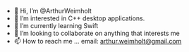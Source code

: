- 👋 Hi, I’m @ArthurWeimholt
- 👀 I’m interested in C++ desktop applications.
- 🌱 I’m currently learning Swift
- 💞️ I’m looking to collaborate on anything that interests me
- 📫 How to reach me ... email: arthur.weimholt@gmail.com

<!---
ArthurWeimholt/ArthurWeimholt is a ✨ special ✨ repository because its `README.md` (this file) appears on your GitHub profile.
You can click the Preview link to take a look at your changes.
--->
